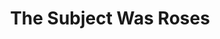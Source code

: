 ---
layout: productions
redirect_from:
  - /productions/1990_The_Subject_Was_Roses
title: The Subject Was Roses
year: 1990
featured_image: 
category:
Theatre: Players by the Sea
cast:
crew:
  Director: Michael Lipp
external_links:
---
